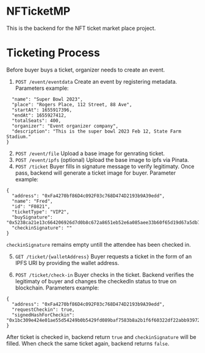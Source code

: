 # NFTicketMP
This is the backend for the NFT ticket market place project.

# Ticketing Process
Before buyer buys a ticket, organizer needs to create an event.
1. `POST /event/eventdata` Create an event by registering metadata. Parameters example:
```{
  "name": "Super Bowl 2023",
  "place": "Rogers Place, 112 Street, 88 Ave",
  "startAt": 1655917396,
  "endAt": 1655927412,
  "totalSeats": 400,
  "organizer": "Event organizer company",
  "description": "This is the super bowl 2023 Feb 12, State Farm Stadium."
}
```
2. `POST /event/file` Upload a base image for genrating ticket.
3. `POST /event/ipfs` (optional) Upload the base image to ipfs via Pinata.
4. `POST /ticket` Buyer fills in signature message to verify legitimaty. Once pass, backend will generate a ticket image for buyer. Parameter example:
```
{
  "address": "0xFa4270bf86D4c092F03c768D474D2193b9A39edd",
  "name": "Fred",
  "id": "F0821",
  "ticketType": "VIP2",
  "buySignature": "0x5238ca21e13c664206926d7d0b8c672a8651eb52e6a085aee33b60f65d19d67a5db70db9bc6c44d88b7a4a386f2908324c9432d0aca894958f4e46aed2f963581b",
  "checkinSignature": ""
}
```
`checkinSignature` remains empty untill the attendee has been checked in.

5. `GET /ticket/{walletAddress}` Buyer requests a ticket in the form of an IPFS URI by providing the wallet address.

6. `POST /ticket/check-in` Buyer checks in the ticket. Backend verifies the legitimaty of buyer and changes the checkedIn status to true on blockchain. Parameters example:
```
{
  "address": "0xFa4270bf86D4c092F03c768D474D2193b9A39edd",
  "requestCheckin": true,
  "signedHashForCheckin": "0x1bc309e424e01ae55d54249b0b5429fd089baf7583b8a2b1f6f60322df22abb93972b0ebb3199e911bcb1c462e7e60f92d02cb696c68f6fe7c5c0d544bba98f51b"
}
```
After ticket is checked in, backend return `true` and `checkinSignature` will be filled. When check the same ticket again, backend returns `false`.
